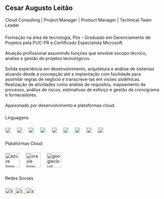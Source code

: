 ## Cesar Augusto Leitão

<p align="left">Cloud Consulting | Project Manager | Product Manager | Technical Team Leader</p>

###

<p align="left">Formação na área de tecnologia, Pós - Graduado em Gerenciamento de Projetos pela PUC-PR e Certificado Especialista Microsoft.<br><br>Atuação profissional assumindo funções que envolve escopo técnico, analise e gestão de projetos tecnológicos.<br><br>Solida experiência em desenvolvimento, arquitetura e análise de sistemas atuando desde a concepção até a implantação com facilidade para assimilar regras de negócio e transcreve-las em visões sistêmicas. Realização de atividades como análise de requisitos, mapeamento de processo, análise de riscos, estimativas de esforço e gestão de cronograma e fornecedores. <br><br>Apaixonado por desenvolvimento e plataformas cloud.</p>

###

<p align="left">Linguagens</p>

###

<div align="left">
  <img src="https://cdn.jsdelivr.net/gh/devicons/devicon/icons/javascript/javascript-original.svg" height="18" alt="javascript logo"  />
  <img width="12" />
  <img src="https://cdn.jsdelivr.net/gh/devicons/devicon/icons/typescript/typescript-original.svg" height="18" alt="typescript logo"  />
  <img width="12" />
  <img src="https://cdn.jsdelivr.net/gh/devicons/devicon/icons/react/react-original.svg" height="18" alt="react logo"  />
  <img width="12" />
  <img src="https://cdn.jsdelivr.net/gh/devicons/devicon/icons/css3/css3-original.svg" height="18" alt="css3 logo"  />
  <img width="12" />
  <img src="https://cdn.jsdelivr.net/gh/devicons/devicon/icons/dot-net/dot-net-original.svg" height="18" alt="dot-net logo"  />
  <img width="12" />
  <img src="https://cdn.jsdelivr.net/gh/devicons/devicon/icons/dotnetcore/dotnetcore-original.svg" height="18" alt="dotnetcore logo"  />
  <img width="12" />
  <img src="https://cdn.jsdelivr.net/gh/devicons/devicon/icons/html5/html5-original.svg" height="18" alt="html5 logo"  />
  <img width="12" />
  <img src="https://cdn.jsdelivr.net/gh/devicons/devicon/icons/jquery/jquery-original.svg" height="18" alt="jquery logo"  />
  <img width="12" />
  <img src="https://cdn.jsdelivr.net/gh/devicons/devicon/icons/csharp/csharp-original.svg" height="18" alt="csharp logo"  />
</div>

###

<p align="left">Plataformas Cloud</p>

###

<div align="left">
  <img src="https://cdn.jsdelivr.net/gh/devicons/devicon/icons/azure/azure-original-wordmark.svg" height="48" alt="azure logo"  />
  <img width="12" />
  <img src="https://cdn.jsdelivr.net/gh/devicons/devicon/icons/oracle/oracle-original.svg" height="48" alt="oracle logo"  />
  <img width="12" />
  <img src="https://cdn.jsdelivr.net/gh/devicons/devicon/icons/googlecloud/googlecloud-original-wordmark.svg" height="48" alt="googlecloud logo"  />
</div>

###

<p align="left">Redes Sociais</p>

###

<div align="left">
  <a href="https://www.linkedin.com/in/cesguto" target="_blank">
    <img src="https://raw.githubusercontent.com/maurodesouza/profile-readme-generator/master/src/assets/icons/social/linkedin/default.svg" width="30" height="18" alt="linkedin logo"  />
  </a>
  <a href="http://twitter.com/cesguto" target="_blank">
    <img src="https://raw.githubusercontent.com/maurodesouza/profile-readme-generator/master/src/assets/icons/social/twitter/default.svg" width="30" height="18" alt="twitter logo"  />
  </a>
  <a href="https://stackoverflow.com/users/6727650/c%c3%a9sar-augusto" target="_blank">
    <img src="https://raw.githubusercontent.com/maurodesouza/profile-readme-generator/master/src/assets/icons/social/stackoverflow/default.svg" width="30" height="18" alt="stackoverflow logo"  />
  </a>
</div>

###
